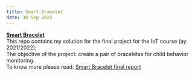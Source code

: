 ```yaml
---
title: Smart Bracelet
date: 30 Sep 2022
---
```


**[Smart Bracelet](https://github.com/simoasnaghi/SmartBracelet)**  
This repo contains my solution for the final project for the IoT course (ay 2021/2022);  
The objective of the project: create a pair of braceletss for child behavior monitoring.  
To know more please read: [Smart Bracelet final report](https://github.com/simoasnaghi/SmartBracelet/blob/main/Final_Report_Asnaghi.pdf)  